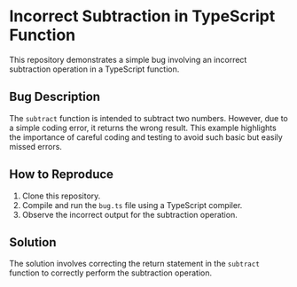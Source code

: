 # Incorrect Subtraction in TypeScript Function
This repository demonstrates a simple bug involving an incorrect subtraction operation in a TypeScript function.

## Bug Description
The `subtract` function is intended to subtract two numbers. However, due to a simple coding error, it returns the wrong result. This example highlights the importance of careful coding and testing to avoid such basic but easily missed errors.

## How to Reproduce
1. Clone this repository.
2. Compile and run the `bug.ts` file using a TypeScript compiler.
3. Observe the incorrect output for the subtraction operation.

## Solution
The solution involves correcting the return statement in the `subtract` function to correctly perform the subtraction operation.